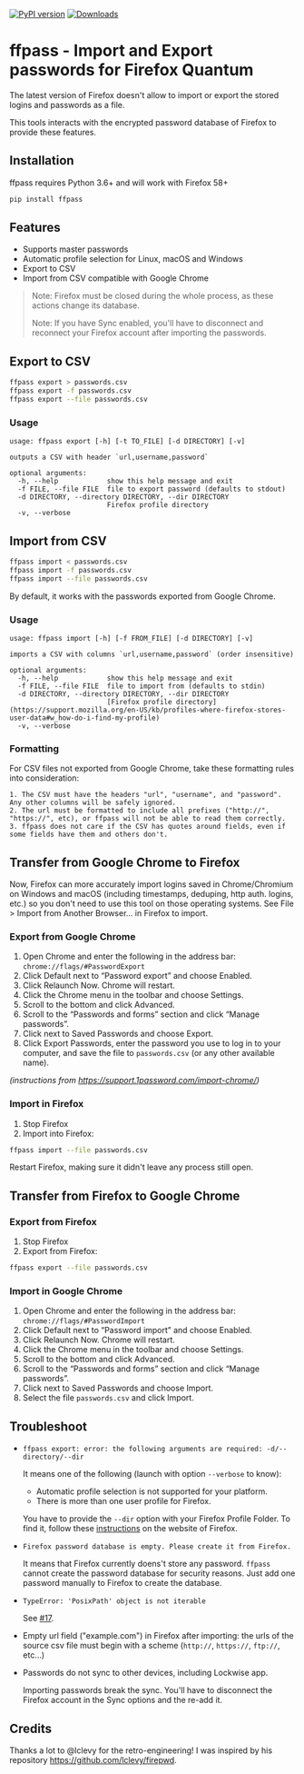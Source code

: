 [![PyPI
version](https://badge.fury.io/py/ffpass.svg)](https://badge.fury.io/py/ffpass)
[![Downloads](https://pepy.tech/badge/ffpass)](https://pepy.tech/project/ffpass)

# ffpass - Import and Export passwords for Firefox Quantum

The latest version of Firefox doesn't allow to import or export the
stored logins and passwords as a file.

This tools interacts with the encrypted password database of Firefox to
provide these features.

## Installation

ffpass requires Python 3.6+ and will work with Firefox 58+

``` bash
pip install ffpass
```

## Features

  - Supports master passwords
  - Automatic profile selection for Linux, macOS and Windows
  - Export to CSV
  - Import from CSV compatible with Google Chrome

> Note: Firefox must be closed during the whole process, as these
> actions change its database. 
>
> Note: If you have Sync enabled, you'll have to disconnect and
> reconnect your Firefox account after importing the passwords.

## Export to CSV

``` bash
ffpass export > passwords.csv
ffpass export -f passwords.csv
ffpass export --file passwords.csv
```

### Usage

    usage: ffpass export [-h] [-t TO_FILE] [-d DIRECTORY] [-v]
    
    outputs a CSV with header `url,username,password`
    
    optional arguments:
      -h, --help            show this help message and exit
      -f FILE, --file FILE  file to export password (defaults to stdout)
      -d DIRECTORY, --directory DIRECTORY, --dir DIRECTORY
                            Firefox profile directory
      -v, --verbose

## Import from CSV

``` bash
ffpass import < passwords.csv
ffpass import -f passwords.csv
ffpass import --file passwords.csv
```

By default, it works with the passwords exported from Google Chrome.

### Usage

    usage: ffpass import [-h] [-f FROM_FILE] [-d DIRECTORY] [-v]
    
    imports a CSV with columns `url,username,password` (order insensitive)
    
    optional arguments:
      -h, --help            show this help message and exit
      -f FILE, --file FILE  file to import from (defaults to stdin)
      -d DIRECTORY, --directory DIRECTORY, --dir DIRECTORY
                            [Firefox profile directory](https://support.mozilla.org/en-US/kb/profiles-where-firefox-stores-user-data#w_how-do-i-find-my-profile)
      -v, --verbose

### Formatting

For CSV files not exported from Google Chrome, take these formatting rules into consideration:

    1. The CSV must have the headers "url", "username", and "password". Any other columns will be safely ignored.
    2. The url must be formatted to include all prefixes ("http://", "https://", etc), or ffpass will not be able to read them correctly.
    3. ffpass does not care if the CSV has quotes around fields, even if some fields have them and others don't.

## Transfer from Google Chrome to Firefox

Now, Firefox can more accurately import logins saved in Chrome/Chromium on Windows and macOS (including timestamps, deduping, http auth. logins, etc.) so you don't need to use this tool on those operating systems. See File > Import from Another Browser… in Firefox to import.

### Export from Google Chrome

1.  Open Chrome and enter the following in the address bar:
    `chrome://flags/#PasswordExport`
2.  Click Default next to “Password export” and choose Enabled.
3.  Click Relaunch Now. Chrome will restart.
4.  Click the Chrome menu <i class="fa fa-ellipsis-v"></i> in the
    toolbar and choose Settings.
5.  Scroll to the bottom and click Advanced.
6.  Scroll to the “Passwords and forms” section and click “Manage
    passwords”.
7.  Click <i class="fa fa-ellipsis-v"></i> next to Saved Passwords and
    choose Export.
8.  Click Export Passwords, enter the password you use to log in to your
    computer, and save the file to `passwords.csv` (or any other
    available name).

*(instructions from <https://support.1password.com/import-chrome/>)*

### Import in Firefox

1.  Stop Firefox
2.  Import into Firefox:

<!-- end list -->

``` bash
ffpass import --file passwords.csv
```

Restart Firefox, making sure it didn't leave any process still open.

## Transfer from Firefox to Google Chrome

### Export from Firefox

1.  Stop Firefox
2.  Export from Firefox:

<!-- end list -->

``` bash
ffpass export --file passwords.csv
```

### Import in Google Chrome

1.  Open Chrome and enter the following in the address bar:
    `chrome://flags/#PasswordImport`
2.  Click Default next to “Password import” and choose Enabled.
3.  Click Relaunch Now. Chrome will restart.
4.  Click the Chrome menu <i class="fa fa-ellipsis-v"></i> in the
    toolbar and choose Settings.
5.  Scroll to the bottom and click Advanced.
6.  Scroll to the “Passwords and forms” section and click “Manage
    passwords”.
7.  Click <i class="fa fa-ellipsis-v"></i> next to Saved Passwords and
    choose Import.
8.  Select the file `passwords.csv` and click Import.

## Troubleshoot

  - `ffpass export: error: the following arguments are required:
    -d/--directory/--dir`
    
    It means one of the following (launch with option `--verbose` to
    know):
    
      - Automatic profile selection is not supported for your platform.
      - There is more than one user profile for Firefox.
    
    You have to provide the `--dir` option with your Firefox Profile
    Folder. To find it, follow these
    [instructions](https://support.mozilla.org/en-US/kb/profiles-where-firefox-stores-user-data#w_how-do-i-find-my-profile)
    on the website of Firefox.

  - `Firefox password database is empty. Please create it from Firefox.`
    
    It means that Firefox currently doens't store any password. `ffpass`
    cannot create the password database for security reasons. Just add
    one password manually to Firefox to create the database.

  - `TypeError: 'PosixPath' object is not iterable`
    
    See [\#17](https://github.com/louisabraham/ffpass/issues/17).

  - Empty url field ("example.com") in Firefox after importing: the urls of the source
    csv file must begin with a scheme (`http://`, `https://`, `ftp://`,
    etc…)
    
  - Passwords do not sync to other devices, including Lockwise app.

    Importing passwords break the sync. You'll have to disconnect the
    Firefox account in the Sync options and the re-add it.

## Credits

Thanks a lot to @lclevy for the retro-engineering\! I was inspired by
his repository <https://github.com/lclevy/firepwd>.
